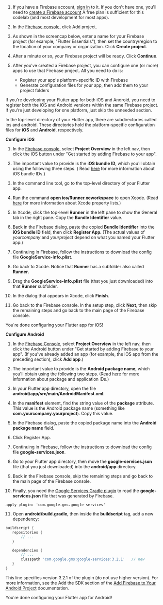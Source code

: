 1. If you have a Firebase account, [sign in](https://firebase.google.com/) to it.
If you don't have one, you'll need to [create a Firebase account](https://firebase.google.com/pricing/) A free plan is sufficient for this codelab (and most development for most apps).

2. In the [Firebase console](https://console.firebase.google.com/), click Add project.

3. As shown in the screencap below, enter a name for your Firebase project (for example, "Flutter Essentials"), then set the country/region to the location of your company or organization. Click **Create project**.

4. After a minute or so, your Firebase project will be ready. Click **Continue**.

5. After you've created a Firebase project, you can configure one (or more) apps to use that Firebase project. All you need to do is:

	* Register your app's platform-specific ID with Firebase
	* Generate configuration files for your app, then add them to your project folders

If you're developing your Flutter app for both iOS and Android, you need to register both the iOS and Android versions within the same Firebase project. If you're just developing for one platform, just skip the unneeded section.	

In the top-level directory of your Flutter app, there are subdirectories called ios and android. These directories hold the platform-specific configuration files for **iOS** and **Android**, respectively.

**Configure iOS**

1. In the [Firebase console](https://console.firebase.google.com/), select **Project Overview** in the left nav, then click the iOS button under "Get started by adding Firebase to your app".

2. The important value to provide is the **iOS bundle ID**, which you'll obtain using the following three steps. ( Read [here](https://cocoacasts.com/what-are-app-ids-and-bundle-identifiers/) for more information about iOS bundle IDs.)

3. In the command line tool, go to the top-level directory of your Flutter app.

4. Run the command **open ios/Runner.xcworkspace** to open Xcode. (Read [here](https://developer.apple.com/library/content/documentation/General/Reference/InfoPlistKeyReference/Articles/AboutInformationPropertyListFiles.html) for more information about Xcode property lists.)

5. In Xcode, click the top-level **Runner** in the left pane to show the General tab in the right pane. Copy the **Bundle Identifier** value.

6. Back in the Firebase dialog, paste the copied **Bundle Identifier** into the **iOS bundle ID** field, then click **Register App**. (The actual values of *yourcompany* and *yourproject* depend on what you named your Flutter app.)

7. Continuing in Firebase, follow the instructions to download the config file **GoogleService-Info.plist**.

8. Go back to Xcode. Notice that **Runner** has a subfolder also called **Runner**.

9. Drag the **GoogleService-Info.plist** file (that you just downloaded) into that **Runner** subfolder.

10. In the dialog that appears in Xcode, click **Finish**.

11. Go back to the Firebase console. In the setup step, click **Next**, then skip the remaining steps and go back to the main page of the Firebase console.

You're done configuring your Flutter app for iOS!

	
**Configure Android**

1. In the [Firebase Console](https://console.firebase.google.com/), select **Project Overview** in the left nav, then click the Android button under "Get started by adding Firebase to your app". (If you've already added an app (for example, the iOS app from the preceding section), click **Add app**.)

2. The important value to provide is the **Android package name**, which you'll obtain using the following two steps. (Read [here](https://developer.android.com/studio/build/application-id.html) for more information about package and application IDs.)

3. In your Flutter app directory, open the file **android/app/src/main/AndroidManifest.xml**.

4. In the **manifest** element, find the string value of the **package** attribute. This value is the Android package name (something like **com.yourcompany.yourproject**). Copy this value.

5. In the Firebase dialog, paste the copied package name into the **Android package name** field.

6. Click Register App.

7. Continuing in Firebase, follow the instructions to download the config file **google-services.json**.

8. Go to your Flutter app directory, then move the **google-services.json** file (that you just downloaded) into the **android/app** directory.

9. Back in the Firebase console, skip the remaining steps and go back to the main page of the Firebase console.

10. Finally, you need the [Google Services Gradle plugin](https://firebase.google.com/products/dynamic-links/) to read the **google-services.json** file that was generated by Firebase.

```gardle
apply plugin: 'com.google.gms.google-services'
```

11. Open **android/build.gradle**, then inside the **buildscript** tag, add a new dependency:

```gradle
buildscript {
   repositories {
       // ...
   }

   dependencies {
       // ...
       classpath 'com.google.gms:google-services:3.2.1'   // new
   }
}
```

This line specifies version 3.2.1 of the plugin (do not use higher version). For more information, see the Add the SDK section of the [Add Firebase to Your Android Project](https://firebase.google.com/docs/android/setup#manually_add_firebase) documentation.

You're done configuring your Flutter app for Android!
